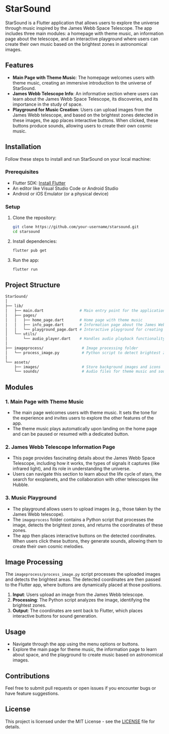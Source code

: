 # StarSound

StarSound is a Flutter application that allows users to explore the universe through music inspired by the James Webb Space Telescope. The app includes three main modules: a homepage with theme music, an information page about the telescope, and an interactive playground where users can create their own music based on the brightest zones in astronomical images.

## Features

- **Main Page with Theme Music**: The homepage welcomes users with theme music, creating an immersive introduction to the universe of StarSound.
- **James Webb Telescope Info**: An informative section where users can learn about the James Webb Space Telescope, its discoveries, and its importance in the study of space.
- **Playground for Music Creation**: Users can upload images from the James Webb telescope, and based on the brightest zones detected in these images, the app places interactive buttons. When clicked, these buttons produce sounds, allowing users to create their own cosmic music.

## Installation

Follow these steps to install and run StarSound on your local machine:

### Prerequisites

- Flutter SDK: [Install Flutter](https://docs.flutter.dev/get-started/install)
- An editor like Visual Studio Code or Android Studio
- Android or iOS Emulator (or a physical device)

### Setup

1. Clone the repository:
   ```bash
   git clone https://github.com/your-username/starsound.git
   cd starsound
   ```

2. Install dependencies:
   ```bash
   flutter pub get
   ```

3. Run the app:
   ```bash
   flutter run
   ```

## Project Structure

```bash
StarSound/
│
├── lib/
│   ├── main.dart                # Main entry point for the application
│   ├── pages/
│   │   ├── home_page.dart       # Home page with theme music
│   │   ├── info_page.dart       # Information page about the James Webb Space Telescope
│   │   └── playground_page.dart # Interactive playground for creating music based on images
│   └── utils/
│       └── audio_player.dart    # Handles audio playback functionality
│
├── imageprocess/                 # Image processing folder
│   └── process_image.py          # Python script to detect brightest zones and return coordinates
│
└── assets/
    ├── images/                   # Store background images and icons
    └── sounds/                   # Audio files for theme music and sound generation
```

## Modules

### 1. **Main Page with Theme Music**
   - The main page welcomes users with theme music. It sets the tone for the experience and invites users to explore the other features of the app.
   - The theme music plays automatically upon landing on the home page and can be paused or resumed with a dedicated button.

### 2. **James Webb Telescope Information Page**
   - This page provides fascinating details about the James Webb Space Telescope, including how it works, the types of signals it captures (like infrared light), and its role in understanding the universe.
   - Users can navigate this section to learn about the life cycle of stars, the search for exoplanets, and the collaboration with other telescopes like Hubble.

### 3. **Music Playground**
   - The playground allows users to upload images (e.g., those taken by the James Webb telescope).
   - The `imageprocess` folder contains a Python script that processes the image, detects the brightest zones, and returns the coordinates of these zones.
   - The app then places interactive buttons on the detected coordinates. When users click these buttons, they generate sounds, allowing them to create their own cosmic melodies.

## Image Processing

The `imageprocess/process_image.py` script processes the uploaded images and detects the brightest areas. The detected coordinates are then passed to the Flutter app, where buttons are dynamically placed at those positions.

1. **Input**: Users upload an image from the James Webb telescope.
2. **Processing**: The Python script analyzes the image, identifying the brightest zones.
3. **Output**: The coordinates are sent back to Flutter, which places interactive buttons for sound generation.

## Usage

- Navigate through the app using the menu options or buttons.
- Explore the main page for theme music, the information page to learn about space, and the playground to create music based on astronomical images.
  
## Contributions

Feel free to submit pull requests or open issues if you encounter bugs or have feature suggestions.

## License

This project is licensed under the MIT License - see the [LICENSE](LICENSE) file for details.